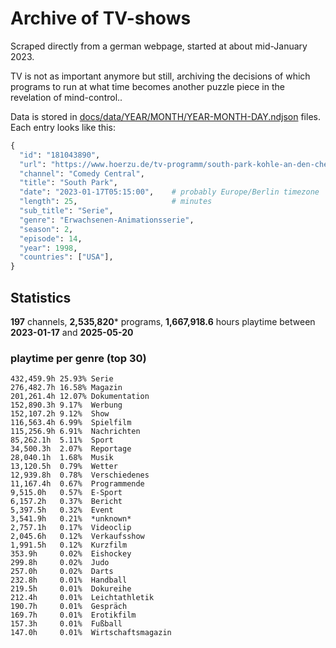 # Archive of TV-shows

Scraped directly from a german webpage, started at about mid-January 2023.

TV is not as important anymore but still, archiving the decisions of which programs to run at what time
becomes another puzzle piece in the revelation of mind-control.. 

Data is stored in [docs/data/YEAR/MONTH/YEAR-MONTH-DAY.ndjson](docs/data/) files. 
Each entry looks like this:

```python
{
  "id": "181043890", 
  "url": "https://www.hoerzu.de/tv-programm/south-park-kohle-an-den-chefkoch/bid_181043890/", 
  "channel": "Comedy Central", 
  "title": "South Park", 
  "date": "2023-01-17T05:15:00",    # probably Europe/Berlin timezone 
  "length": 25,                     # minutes 
  "sub_title": "Serie", 
  "genre": "Erwachsenen-Animationsserie", 
  "season": 2, 
  "episode": 14, 
  "year": 1998, 
  "countries": ["USA"],
}
```

## Statistics

**197** channels, **2,535,820*** programs, **1,667,918.6** hours playtime between **2023-01-17** and **2025-05-20**


### playtime per genre (top 30)

    432,459.9h 25.93% Serie
    276,482.7h 16.58% Magazin
    201,261.4h 12.07% Dokumentation
    152,890.3h 9.17%  Werbung
    152,107.2h 9.12%  Show
    116,563.4h 6.99%  Spielfilm
    115,256.9h 6.91%  Nachrichten
    85,262.1h  5.11%  Sport
    34,500.3h  2.07%  Reportage
    28,040.1h  1.68%  Musik
    13,120.5h  0.79%  Wetter
    12,939.8h  0.78%  Verschiedenes
    11,167.4h  0.67%  Programmende
    9,515.0h   0.57%  E-Sport
    6,157.2h   0.37%  Bericht
    5,397.5h   0.32%  Event
    3,541.9h   0.21%  *unknown*
    2,757.1h   0.17%  Videoclip
    2,045.6h   0.12%  Verkaufsshow
    1,991.5h   0.12%  Kurzfilm
    353.9h     0.02%  Eishockey
    299.8h     0.02%  Judo
    257.0h     0.02%  Darts
    232.8h     0.01%  Handball
    219.5h     0.01%  Dokureihe
    212.4h     0.01%  Leichtathletik
    190.7h     0.01%  Gespräch
    169.7h     0.01%  Erotikfilm
    157.3h     0.01%  Fußball
    147.0h     0.01%  Wirtschaftsmagazin
